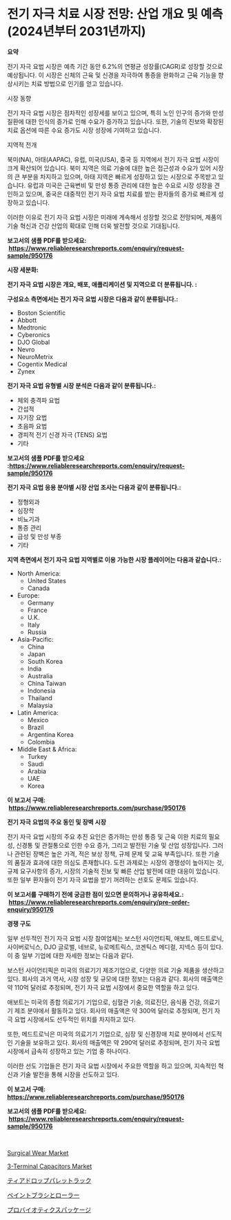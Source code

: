 <p><h1>전기 자극 치료 시장 전망: 산업 개요 및 예측 (2024년부터 2031년까지)</h1></p><p><strong>요약</strong></p>
<p><p>전기 자극 요법 시장은 예측 기간 동안 6.2%의 연평균 성장률(CAGR)로 성장할 것으로 예상됩니다. 이 시장은 신체의 근육 및 신경을 자극하여 통증을 완화하고 근육 기능을 향상시키는 치료 방법으로 인기를 얻고 있습니다.</p><p>시장 동향</p><p>전기 자극 요법 시장은 점차적인 성장세를 보이고 있으며, 특히 노인 인구의 증가와 만성 질환에 대한 인식의 증가로 인해 수요가 증가하고 있습니다. 또한, 기술의 진보와 확장된 치료 옵션에 따른 수요 증가도 시장 성장에 기여하고 있습니다.</p><p>지역적 전개</p><p>북미(NA), 아태(AAPAC), 유럽, 미국(USA), 중국 등 지역에서 전기 자극 요법 시장이 크게 확산되어 있습니다. 북미 지역은 의료 기술에 대한 높은 접근성과 수요가 있어 시장의 큰 부분을 차지하고 있으며, 아태 지역은 빠르게 성장하고 있는 시장으로 주목받고 있습니다. 유럽과 미국은 근육변비 및 만성 통증 관리에 대한 높은 수요로 시장 성장을 견인하고 있으며, 중국은 대중적인 전기 자극 요법 치료를 받는 환자들의 증가로 빠르게 성장하고 있습니다.</p><p>이러한 이유로 전기 자극 요법 시장은 미래에 계속해서 성장할 것으로 전망되며, 제품의 기술 혁신과 건강 산업의 확대로 인해 더욱 발전할 것으로 기대됩니다.</p></p>
<p><strong>보고서의 샘플 PDF를 받으세요: &nbsp;<a href="https://www.reliableresearchreports.com/enquiry/request-sample/950176">https://www.reliableresearchreports.com/enquiry/request-sample/950176</a></strong></p>
<p><strong>시장 세분화:</strong></p>
<p><strong> 전기 자극 요법 시장은 개요, 배포, 애플리케이션 및 지역으로 더 분류됩니다. :</strong></p>
<p><strong>구성요소 측면에서는 전기 자극 요법 시장은 다음과 같이 분류됩니다.:</strong></p>
<p><ul><li>Boston Scientific</li><li>Abbott</li><li>Medtronic</li><li>Cyberonics</li><li>DJO Global</li><li>Nevro</li><li>NeuroMetrix</li><li>Cogentix Medical</li><li>Zynex</li></ul></p>
<p><strong> 전기 자극 요법 유형별 시장 분석은 다음과 같이 분류됩니다.:</strong></p>
<p><ul><li>체외 충격파 요법</li><li>간섭적</li><li>자기장 요법</li><li>초음파 요법</li><li>경피적 전기 신경 자극 (TENS) 요법</li><li>기타</li></ul></p>
<p><strong>보고서의 샘플 PDF를 받으세요 :<a href="https://www.reliableresearchreports.com/enquiry/request-sample/950176">https://www.reliableresearchreports.com/enquiry/request-sample/950176</a></strong></p>
<p><strong> 전기 자극 요법 응용 분야별 시장 산업 조사는 다음과 같이 분류됩니다.:</strong></p>
<p><ul><li>정형외과</li><li>심장학</li><li>비뇨기과</li><li>통증 관리</li><li>급성 및 만성 부종</li><li>기타</li></ul></p>
<p><strong>지역 측면에서 전기 자극 요법 지역별로 이용 가능한 시장 플레이어는 다음과 같습니다.:</strong></p>
<p><ul>
    <li>
        North America:
        <ul>
            <li>United States</li>
            <li>Canada</li>
        </ul>
    </li>
    <li>
        Europe:
        <ul>
            <li>Germany</li>
            <li>France</li>
            <li>U.K.</li>
            <li>Italy</li>
            <li>Russia</li>
        </ul>
    </li>
    <li>
        Asia-Pacific:
        <ul>
            <li>China</li>
            <li>Japan</li>
            <li>South Korea</li>
            <li>India</li>
            <li>Australia</li>
            <li>China Taiwan</li>
            <li>Indonesia</li>
            <li>Thailand</li>
            <li>Malaysia</li>
        </ul>
    </li>
    <li>
        Latin America:
        <ul>
            <li>Mexico</li>
            <li>Brazil</li>
            <li>Argentina Korea</li>
            <li>Colombia</li>
        </ul>
    </li>
    <li>
        Middle East & Africa:
        <ul>
            <li>Turkey</li>
            <li>Saudi</li>
            <li>Arabia</li>
            <li>UAE</li>
            <li>Korea</li>
        </ul>
    </li>
    </ul></p>
<p><strong>이 보고서 구매: &nbsp;<a href="https://www.reliableresearchreports.com/purchase/950176">https://www.reliableresearchreports.com/purchase/950176</a></strong></p>
<p><strong>전기 자극 요법의 주요 동인 및 장벽 시장</strong></p>
<p><p>전기 자극 요법 시장의 주요 추진 요인은 증가하는 만성 통증 및 근육 이완 치료의 필요성, 신경통 및 관절통으로 인한 수요 증가, 그리고 발전된 기술 및 산업 성장입니다. 그러나 관련된 장벽은 높은 가격, 적은 보상 정책, 규제 문제 및 교육 부족입니다. 또한 기술의 품질과 효과에 대한 의심도 존재합니다. 도전 과제로는 시장의 경쟁성이 높아지는 것, 규제 요구사항의 증가, 시장의 기술적 진보 및 빠른 산업 발전에 대한 대응이 있습니다. 또한 일부 환자들이 전기 자극 요법을 받기 꺼려하는 선호도 문제도 있습니다.</p></p>
<p><strong>이 보고서를 구매하기 전에 궁금한 점이 있으면 문의하거나 공유하세요.: &nbsp;<a href="https://www.reliableresearchreports.com/enquiry/pre-order-enquiry/950176">https://www.reliableresearchreports.com/enquiry/pre-order-enquiry/950176</a></strong></p>
<p><strong>경쟁 구도</strong></p>
<p><p>일부 선두적인 전기 자극 요법 시장 참여업체는 보스턴 사이언티픽, 애보트, 메드트로닉, 사이버로닉스, DJO 글로벌, 네브로, 뉴로메트릭스, 코겐틱스 메디컬, 지넥스 등이 있다. 이 중 일부 기업에 대한 자세한 정보는 다음과 같다.</p><p>보스턴 사이언티픽은 미국의 의료기기 제조기업으로, 다양한 의료 기술 제품을 생산하고 있다. 회사의 과거 역사, 시장 성장 및 규모에 대한 정보는 다음과 같다. 회사의 매출액은 약 110억 달러로 추정되며, 전기 자극 요법 시장에서 중요한 역할을 하고 있다.</p><p>애보트는 미국의 종합 의료기기 기업으로, 심혈관 기술, 의료진단, 음식품 건강, 의료기기 제조 분야에서 활동하고 있다. 회사의 매출액은 약 300억 달러로 추정되며, 전기 자극 요법 시장에서도 선두적인 위치를 차지하고 있다.</p><p>또한, 메드트로닉은 미국의 의료기기 기업으로, 심장 및 신경장애 치료 분야에서 선도적인 기술을 보유하고 있다. 회사의 매출액은 약 290억 달러로 추정되며, 전기 자극 요법 시장에서 급속히 성장하고 있는 기업 중 하나이다.</p><p>이러한 선도 기업들은 전기 자극 요법 시장에서 주요한 역할을 하고 있으며, 지속적인 혁신과 기술 발전을 통해 시장을 선도하고 있다.</p></p>
<p><strong>이 보고서 구매: &nbsp; <a href="https://www.reliableresearchreports.com/purchase/950176">https://www.reliableresearchreports.com/purchase/950176</a></strong></p>
<p><strong>보고서의 샘플 PDF를 받으세요: &nbsp;<a href="https://www.reliableresearchreports.com/enquiry/request-sample/950176">https://www.reliableresearchreports.com/enquiry/request-sample/950176</a></strong><strong></strong></p>
<p>&nbsp;</p>
<p><p><a href="https://github.com/lylyparadise/Market-Research-Report-List-2/blob/main/surgical-wear-market.md">Surgical Wear Market</a></p><p><a href="https://issuu.com/reportprime-2/docs/3-terminal-capacitors-market-size-2030.pptx">3-Terminal Capacitors Market</a></p><p><a href="https://github.com/joaejkdzgyljvo6/Market-Research-Report-List-1/blob/main/22561075039.md">ティアドロップパレットラック</a></p><p><a href="https://medium.com/@saigekulas/%E3%83%9A%E3%82%A4%E3%83%B3%E3%83%88%E3%83%96%E3%83%A9%E3%82%B7%E3%82%84%E3%83%AD%E3%83%BC%E3%83%A9%E3%83%BC%E5%B8%82%E5%A0%B4%E3%81%AF-%E5%B8%82%E5%A0%B4%E3%82%B7%E3%82%A7%E3%82%A2-%E5%B8%82%E5%A0%B4%E3%83%88%E3%83%AC%E3%83%B3%E3%83%89-%E5%B8%82%E5%A0%B4%E6%88%90%E9%95%B7%E3%81%AB%E9%96%A2%E3%81%99%E3%82%8B%E6%83%85%E5%A0%B1%E3%82%92%E6%8F%90%E4%BE%9B%E3%81%97%E3%81%BE%E3%81%99-89e143d84c1d">ペイントブラシとローラー</a></p><p><a href="https://github.com/ppmazlotr77499/Market-Research-Report-List-1/blob/main/36317365038.md">プロバイオティクスパッケージ</a></p></p>